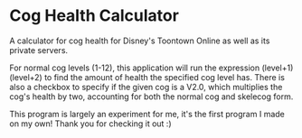 # Cog Health Calculator
A calculator for cog health for Disney's Toontown Online as well as its private servers. 

For normal cog levels (1-12), this application will run the expression (level+1)(level+2) to find the amount of health the specified cog level has. There is also a checkbox to specify if the given cog is a V2.0, which multiplies the cog's health by two, accounting for both the normal cog and skelecog form.

This program is largely an experiment for me, it's the first program I made on my own! Thank you for checking it out :)